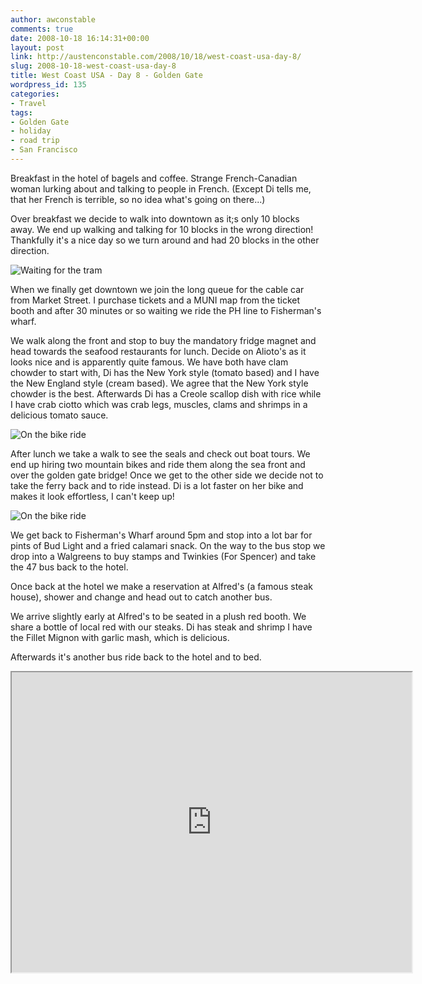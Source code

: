 ```yaml
---
author: awconstable
comments: true
date: 2008-10-18 16:14:31+00:00
layout: post
link: http://austenconstable.com/2008/10/18/west-coast-usa-day-8/
slug: 2008-10-18-west-coast-usa-day-8
title: West Coast USA - Day 8 - Golden Gate
wordpress_id: 135
categories:
- Travel
tags:
- Golden Gate
- holiday
- road trip
- San Francisco
---
```


Breakfast in the hotel of bagels and coffee. Strange French-Canadian woman lurking about and talking to people in French. (Except Di tells me, that her French is terrible, so no idea what's going on there...)

Over breakfast we decide to walk into downtown as it;s only 10 blocks away. We end up walking and talking for 10 blocks in the wrong direction! Thankfully it's a nice day so we turn around and had 20 blocks in the other direction.

![Waiting for the tram](http://lh3.ggpht.com/_9ikV2I29FeI/SRsPtdl2p4I/AAAAAAAACcw/aeEDcseIwUc/s800/IMG_3190.JPG)

When we finally get downtown we join the long queue for the cable car from Market Street. I purchase tickets and a MUNI map from the ticket booth and after 30 minutes or so waiting we ride the PH line to Fisherman's wharf.

We walk along the front and stop to buy the mandatory fridge magnet and head towards the seafood restaurants for lunch. Decide on Alioto's as it looks nice and is apparently quite famous. We have both have clam chowder to start with, Di has the New York style (tomato based) and I have the New England style (cream based). We agree that the New York style chowder is the best. Afterwards Di has a Creole scallop dish with rice while I have crab ciotto which was crab legs, muscles, clams and shrimps in a delicious tomato sauce.

![On the bike ride](http://lh3.ggpht.com/_9ikV2I29FeI/SRsPzY9uZEI/AAAAAAAACdQ/faWApU1Gy38/s800/IMG_3196.JPG)

After lunch we take a walk to see the seals and check out boat tours. We end up hiring two mountain bikes and ride them along the sea front and over the golden gate bridge! Once we get to the other side we decide not to take the ferry back and to ride instead. Di is a lot faster on her bike and makes it look effortless, I can't keep up!

![On the bike ride](http://lh5.ggpht.com/_9ikV2I29FeI/SRsP7xNCABI/AAAAAAAACd4/jyz1q497x-s/s800/IMG_3210.JPG)

We get back to Fisherman's Wharf around 5pm and stop into a lot bar for pints of Bud Light and a fried calamari snack. On the way to the bus stop we drop into a Walgreens to buy stamps and Twinkies (For Spencer) and take the 47 bus back to the hotel.

Once back at the hotel we make a reservation at Alfred's (a famous steak house), shower and change and head out to catch another bus. 

We arrive slightly early at Alfred's to be seated in a plush red booth. We share a bottle of local red with our steaks. Di has steak and shrimp I have the Fillet Mignon with garlic mash, which is delicious.

Afterwards it's another bus ride back to the hotel and to bed.

<iframe src="https://maps.google.com/maps?f=d&saddr=1590+Sutter+St+San+Francisco,+CA+94109&daddr=Sutter+St+%26+Presidio+Ave,+San+Francisco,+San+Francisco,+California+94115+to:Sutter+St+to:Powell+St+%26+Hallidie+Plaza,+San+Francisco,+San+Francisco,+California+94102+to:Powell+St+to:Union+St+to:Hyde+St+to:Pier+39+to:Jefferson+St+to:Beach+St+to:McDowell+Rd+to:Unknown+road+to:Marina+Green+Dr+to:Marine+Dr+to:Marina+Green+Dr+to:Unknown+road+to:Unknown+road+to:Pier+39,+San+Francisco,+CA+to:37.807614,-122.420783+to:Beach+St+to:1590+Sutter+St,+San+Francisco,+CA+94109+to:659+Merchant+St+San+Francisco,+CA+94111&hl=en&geocode=%3B%3BFXqdQAId4iq0-A%3B%3BFTrJQAIdqCi0-A%3BFVLFQAIdpQi0-A%3BFfrlQAId8gG0-A%3B%3BFSTmQAIdPQO0-A%3BFcDgQAIdC_az-A%3BFePnQAId3eWz-A%3BFVziQAId4syz-A%3BFQLlQAIdDsaz-A%3BFYXwQAIdSyez-A%3BFQHlQAIdB8az-A%3BFSXiQAId98yz-A%3BFZnjQAId3t-z-A%3B%3B%3BFcLgQAIdIfaz-A%3B%3B&mra=dpe&mrcr=6&mrsp=18&sz=16&via=2,4,5,8,9,10,11,12,14,15,16,18,19&dirflg=w&sll=37.805563,-122.418702&sspn=0.012834,0.022316&ie=UTF8&s=AARTsJop-egx8_Zzdrh14nexuX19Pr7YhA&ll=37.805444,-122.434387&spn=0.09494,0.145912&z=12&output=embed&w=640&h=480" width="640" height="480"></iframe>
